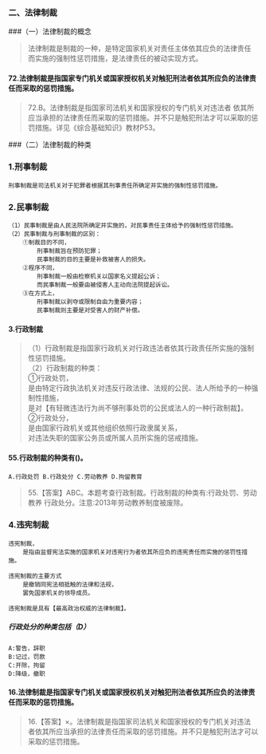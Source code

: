 ### 二、法律制裁
###（一）法律制裁的概念
>   法律制裁是制裁的一种，是特定国家机关对责任主体依其应负的法律责任
    而实施的强制性惩罚措施，是法律责任的被动实现方式。

#### 72.法律制裁是指国家专门机关或国家授权机关对触犯刑法者依其所应负的法律责任而采取的惩罚措施。
>   72.B。法律制裁是指国家司法机关和国家授权的专门机关对违法者
    依其所应当承担的法律责任而采取的惩罚措施。并不只是触犯刑法才可以采取的惩罚措施。详见《综合基础知识》教材P53。

###（二）法律制裁的种类
### 1.刑事制裁
    刑事制裁是司法机关对于犯罪者根据其刑事责任所确定并实施的强制性惩罚措施。

### 2.民事制裁
    （1）民事制裁是由人民法院所确定并实施的，对民事责任主体给予的强制性惩罚措施。
    （2）民事制裁与刑事制裁的区别：
        ①制裁目的不同，
            刑事制裁旨在预防犯罪；
            民事制裁的目的主要是补救被害人的损失。
        ②程序不同，
            刑事制裁一般由检察机关以国家名义提起公诉；
            而民事制裁一般要由被侵害人主动向法院提起诉讼。
        ③在方式上，
            刑事制裁以剥夺或限制自由为重要内容；
            民事制裁则主要是对受害人的财产补偿。

#### 3.行政制裁
>   （1）行政制裁是指国家行政机关对行政违法者依其行政责任所实施的强制性惩罚措施。          
    （2）行政制裁的种类：          
        ①行政处罚，          
            是由特定行政执法机关对违反行政法律、法规的公民、法人所给予的一种强制性措施，          
            是对【有轻微违法行为尚不够刑事处罚的公民或法人的一种行政制裁】。          
        ②行政处分，          
            是由国家行政机关或其他组织依照行政隶属关系，          
            对违法失职的国家公务员或所属人员所实施的惩戒措施。          

#### 55.行政制裁的种类有()。
    A.行政处罚 B.行政处分 C.劳动教养 D.拘留教育
>   55.【答案】ABC。本题考查行政制裁。行政制裁的种类有:行政处罚、劳动教养
    行政处分。注意:2013年劳动教养制度被废除。

### 4.违宪制裁
    违宪制裁，
        是指由监督宪法实施的国家机关对违宪行为者依其所应负的违宪责任而实施的惩罚性措施。

    违宪制裁的主要方式
        是撤销同宪法相抵触的法律和法规，
        罢免国家机关的领导成员。

    违宪制裁是具有【最高政治权威的法律制裁】。

##### 行政处分的种类包括（D）
    A:警告，辞职
    B:记过，罚款
    C:开除，拘留
    D:降级，撤职  

#### 16.法律制裁是指国家专门机关或国家授权机关对触犯刑法者依其所应负的法律责任而采取的惩罚措施。
>   16.【答案】×。法律制裁是指国家司法机关和国家授权的专门机关对违法
    者依其所应当承担的法律责任而采取的惩罚措施。并不只是触犯刑法才可以采取的惩罚措施。













    